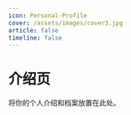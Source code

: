 ```yaml
---
icon: Personal-Profile
cover: /assets/images/cover3.jpg
article: false
timeline: false
---
```


# 介绍页

将你的个人介绍和档案放置在此处。
